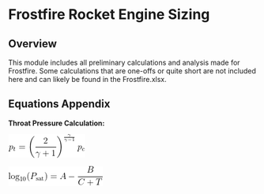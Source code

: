 # Frostfire Rocket Engine Sizing

## Overview
This module includes all preliminary calculations and analysis made for Frostfire. Some calculations that are one-offs or quite short are not included here and can likely be found in the Frostfire.xlsx. 

## Equations Appendix

**Throat Pressure Calculation:**

![(FIG 1) Throat Pressure Equation](images/throat_pressure_eq.png)

![(FIG 2) Coolant Boiloff](images/antoine's%20equation.png)